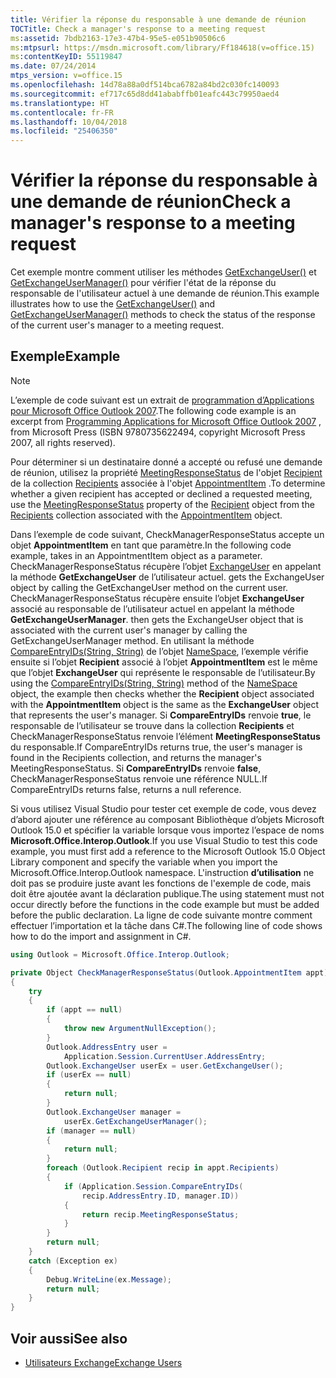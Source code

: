 ```yaml
---
title: Vérifier la réponse du responsable à une demande de réunion
TOCTitle: Check a manager's response to a meeting request
ms:assetid: 7bdb2163-17e3-47b4-95e5-e051b90506c6
ms:mtpsurl: https://msdn.microsoft.com/library/Ff184618(v=office.15)
ms:contentKeyID: 55119847
ms.date: 07/24/2014
mtps_version: v=office.15
ms.openlocfilehash: 14d78a88a0df514bca6782a84bd2c030fc140093
ms.sourcegitcommit: ef717c65d8dd41ababffb01eafc443c79950aed4
ms.translationtype: HT
ms.contentlocale: fr-FR
ms.lasthandoff: 10/04/2018
ms.locfileid: "25406350"
---
```

# <a name="check-a-managers-response-to-a-meeting-request"></a><span data-ttu-id="07f06-102">Vérifier la réponse du responsable à une demande de réunion</span><span class="sxs-lookup"><span data-stu-id="07f06-102">Check a manager's response to a meeting request</span></span>

<span data-ttu-id="07f06-103">Cet exemple montre comment utiliser les méthodes [GetExchangeUser()](https://msdn.microsoft.com/library/bb611808\(v=office.15\)) et [GetExchangeUserManager()](https://msdn.microsoft.com/library/bb646656\(v=office.15\)) pour vérifier l'état de la réponse du responsable de l'utilisateur actuel à une demande de réunion.</span><span class="sxs-lookup"><span data-stu-id="07f06-103">This example illustrates how to use the [GetExchangeUser()](https://msdn.microsoft.com/library/bb611808\(v=office.15\)) and [GetExchangeUserManager()](https://msdn.microsoft.com/library/bb646656\(v=office.15\)) methods to check the status of the response of the current user's manager to a meeting request.</span></span>

## <a name="example"></a><span data-ttu-id="07f06-104">Exemple</span><span class="sxs-lookup"><span data-stu-id="07f06-104">Example</span></span>

> [!NOTE] 
> <span data-ttu-id="07f06-105">L’exemple de code suivant est un extrait de [programmation d’Applications pour Microsoft Office Outlook 2007](https://www.amazon.com/gp/product/0735622493?ie=UTF8&tag=msmsdn-20&linkCode=as2&camp=1789&creative=9325&creativeASIN=0735622493).</span><span class="sxs-lookup"><span data-stu-id="07f06-105">The following code example is an excerpt from  [Programming Applications for Microsoft Office Outlook 2007](https://www.amazon.com/gp/product/0735622493?ie=UTF8&tag=msmsdn-20&linkCode=as2&camp=1789&creative=9325&creativeASIN=0735622493)  , from Microsoft Press (ISBN 9780735622494, copyright Microsoft Press 2007, all rights reserved).</span></span>

<span data-ttu-id="07f06-106">Pour déterminer si un destinataire donné a accepté ou refusé une demande de réunion, utilisez la propriété [MeetingResponseStatus](https://msdn.microsoft.com/library/bb645283\(v=office.15\)) de l'objet [Recipient](https://msdn.microsoft.com/library/bb624370\(v=office.15\)) de la collection [Recipients](https://msdn.microsoft.com/library/bb646361\(v=office.15\)) associée à l'objet [AppointmentItem](https://msdn.microsoft.com/library/bb645611\(v=office.15\)) .</span><span class="sxs-lookup"><span data-stu-id="07f06-106">To determine whether a given recipient has accepted or declined a requested meeting, use the [MeetingResponseStatus](https://msdn.microsoft.com/library/bb645283\(v=office.15\)) property of the [Recipient](https://msdn.microsoft.com/library/bb624370\(v=office.15\)) object from the [Recipients](https://msdn.microsoft.com/library/bb646361\(v=office.15\)) collection associated with the [AppointmentItem](https://msdn.microsoft.com/library/bb645611\(v=office.15\)) object.</span></span>

<span data-ttu-id="07f06-107">Dans l’exemple de code suivant, CheckManagerResponseStatus accepte un objet **AppointmentItem** en tant que paramètre.</span><span class="sxs-lookup"><span data-stu-id="07f06-107">In the following code example,   takes in an AppointmentItem object as a parameter.</span></span> <span data-ttu-id="07f06-108">CheckManagerResponseStatus récupère l’objet [ExchangeUser](https://msdn.microsoft.com/library/bb609574\(v=office.15\)) en appelant la méthode **GetExchangeUser** de l’utilisateur actuel.</span><span class="sxs-lookup"><span data-stu-id="07f06-108"> gets the ExchangeUser object by calling the GetExchangeUser method on the current user.</span></span> <span data-ttu-id="07f06-109">CheckManagerResponseStatus récupère ensuite l’objet **ExchangeUser** associé au responsable de l’utilisateur actuel en appelant la méthode **GetExchangeUserManager**.</span><span class="sxs-lookup"><span data-stu-id="07f06-109"> then gets the ExchangeUser object that is associated with the current user's manager by calling the GetExchangeUserManager method.</span></span> <span data-ttu-id="07f06-110">En utilisant la méthode [CompareEntryIDs(String, String)](https://msdn.microsoft.com/library/bb646919\(v=office.15\)) de l’objet [NameSpace](https://msdn.microsoft.com/library/bb645857\(v=office.15\)), l’exemple vérifie ensuite si l’objet **Recipient** associé à l’objet **AppointmentItem** est le même que l’objet **ExchangeUser** qui représente le responsable de l’utilisateur.</span><span class="sxs-lookup"><span data-stu-id="07f06-110">By using the [CompareEntryIDs(String, String)](https://msdn.microsoft.com/library/bb646919\(v=office.15\)) method of the [NameSpace](https://msdn.microsoft.com/library/bb645857\(v=office.15\)) object, the example then checks whether the **Recipient** object associated with the **AppointmentItem** object is the same as the **ExchangeUser** object that represents the user's manager.</span></span> <span data-ttu-id="07f06-111">Si **CompareEntryIDs** renvoie **true**, le responsable de l’utilisateur se trouve dans la collection **Recipients** et CheckManagerResponseStatus renvoie l’élément **MeetingResponseStatus** du responsable.</span><span class="sxs-lookup"><span data-stu-id="07f06-111">If CompareEntryIDs returns true, the user's manager is found in the Recipients collection, and   returns the manager's MeetingResponseStatus.</span></span> <span data-ttu-id="07f06-112">Si **CompareEntryIDs** renvoie **false**, CheckManagerResponseStatus renvoie une référence NULL.</span><span class="sxs-lookup"><span data-stu-id="07f06-112">If CompareEntryIDs returns false,   returns a null reference.</span></span>

<span data-ttu-id="07f06-113">Si vous utilisez Visual Studio pour tester cet exemple de code, vous devez d’abord ajouter une référence au composant Bibliothèque d’objets Microsoft Outlook 15.0 et spécifier la variable lorsque vous importez l’espace de noms **Microsoft.Office.Interop.Outlook**.</span><span class="sxs-lookup"><span data-stu-id="07f06-113">If you use Visual Studio to test this code example, you must first add a reference to the Microsoft Outlook 15.0 Object Library component and specify the   variable when you import the Microsoft.Office.Interop.Outlook namespace.</span></span> <span data-ttu-id="07f06-114">L'instruction **d’utilisation** ne doit pas se produire juste avant les fonctions de l'exemple de code, mais doit être ajoutée avant la déclaration publique.</span><span class="sxs-lookup"><span data-stu-id="07f06-114">The using statement must not occur directly before the functions in the code example but must be added before the public   declaration.</span></span> <span data-ttu-id="07f06-115">La ligne de code suivante montre comment effectuer l’importation et la tâche dans C\#.</span><span class="sxs-lookup"><span data-stu-id="07f06-115">The following line of code shows how to do the import and assignment in C#.</span></span>

```csharp
using Outlook = Microsoft.Office.Interop.Outlook;
```


```csharp
private Object CheckManagerResponseStatus(Outlook.AppointmentItem appt)
{
    try
    {
        if (appt == null)
        {
            throw new ArgumentNullException();
        }
        Outlook.AddressEntry user =
            Application.Session.CurrentUser.AddressEntry;
        Outlook.ExchangeUser userEx = user.GetExchangeUser();
        if (userEx == null)
        {
            return null;
        }
        Outlook.ExchangeUser manager =
            userEx.GetExchangeUserManager();
        if (manager == null)
        {
            return null;
        }
        foreach (Outlook.Recipient recip in appt.Recipients)
        {
            if (Application.Session.CompareEntryIDs(
                recip.AddressEntry.ID, manager.ID))
            {
                return recip.MeetingResponseStatus;
            }
        }
        return null;
    }
    catch (Exception ex)
    {
        Debug.WriteLine(ex.Message);
        return null;
    }
}
```

## <a name="see-also"></a><span data-ttu-id="07f06-116">Voir aussi</span><span class="sxs-lookup"><span data-stu-id="07f06-116">See also</span></span>

- [<span data-ttu-id="07f06-117">Utilisateurs Exchange</span><span class="sxs-lookup"><span data-stu-id="07f06-117">Exchange Users</span></span>](exchange-users.md)

